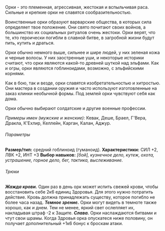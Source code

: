 Орки - это племенная, агрессивная, жестокая и вспыльчивая раса. Сильные и крепкие орки не славятся сообразительностью.

Воинственные орки образуют варварские общества, в которых сила определяет твое положение. Они свято почитают своих войнов, а большинство их социальных ритуалов очень жестоки. Орки верят, что те, кто героически погибли в славной битве, в загробной жизни будут пить, кутить и драться.

Орки обычно немного выше, сильнее и шире людей, у них зеленая кожа и черные волосы. У них заостренные уши, и некоторые историки считают, что орки являются какой-то древней шуткой над эльфами. Как и огры, орки являются гоблиноидами, возможно, с эльфийскими корнями.

Как в бою, так и везде, орки славятся изобретательностью и хитростью. Они мастера в создании оружия и часто используют изготовленные на заказ клинки необычной формы. Под землей орки чувствуют себя как дома.

Орки обычно выбирают солдатские и другие военные профессии.

*Примеры имен (мужские и женские):* Кевак, Деше, Браел, Г'Вера, Дракла, К'Ехлир, Келлейн, Карган, Калан, Аджур.

###### Параметры
**Размер/тип:** средний гоблиноид (гуманоид).
**Характеристики:** СИЛ +2, ЛВК +2, ИНТ +3
**Выбор навыков:** *\[бой\], кузнечное дело, кутеж, охота, устрашение, горное дело, бег, тактика, выслеживание.*

###### Трюки
***Жажда крови.*** Один раз в день орк может испить свежей крови, чтобы восстановить себе 2к6 единиц Здоровья. Для этого нужно потратить действие. Кровь должна принадлежать существу, которое погибло не более часа назад.
***Темное зрение.*** Орки могут видеть в темноте также хорошо, как и днем. Тем не менее, яркий свет ослепляет их, накладывая штраф -2 к Защите.
***Слава.*** Орки наслаждаются битвами и чтут свои шрамы. Когда Здровья орка опускатеся ниже половину, он получает дополнительный +1к6 бонус к броскам атаки.